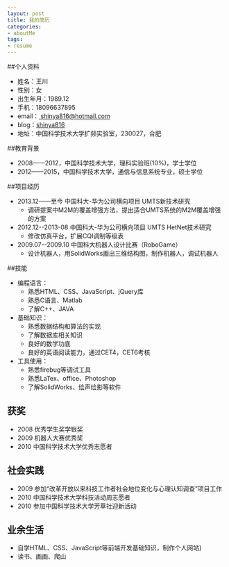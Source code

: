```yaml
---
layout: post
title: 我的简历
categories:
- aboutMe
tags:
- resume
---
```


##个人资料

- 姓名：王川
- 性别：女
- 出生年月：1989.12
- 手机：18096637895
- email：<a href="mailto:shinya816@hotmail.com"> shinya816@hotmail.com</a>  
- blog：<a href="https://github.com/shinya816" target="_blank">shinya816</a> 
- 地址：中国科学技术大学扩频实验室，230027，合肥

##教育背景
- 2008——2012，中国科学技术大学，理科实验班(10\%)，学士学位
- 2012——2015，中国科学技术大学，通信与信息系统专业，硕士学位

##项目经历
- 2013.12——至今  中国科大-华为公司横向项目  UMTS新技术研究
    - 调研提案中M2M的覆盖增强方法，提出适合UMTS系统的M2M覆盖增强的方案
- 2012.12--2013-08 中国科大-华为公司横向项目  UMTS HetNet技术研究
    - 修改仿真平台，扩展CQI调制等级表
- 2009.07--2009.10 中国科大机器人设计比赛（RoboGame）
    - 设计机器人，用SolidWorks画出三维结构图，制作机器人，调试机器人

##技能
- 编程语言：
    - 熟悉HTML、CSS、JavaScript、jQuery库
    - 熟悉C语言、Matlab
    - 了解C++、JAVA
- 基础知识：
    - 熟悉数据结构和算法的实现
    - 了解数据库相关知识
    - 良好的数学功底
    - 良好的英语阅读能力，通过CET4，CET6考核
- 工具使用：
    - 熟悉firebug等调试工具
    - 熟悉LaTex、office、Photoshop
    - 了解SolidWorks、绘声绘影等软件

## 获奖
- 2008 优秀学生奖学银奖
- 2009 机器人大赛优秀奖
- 2010 中国科学技术大学优秀志愿者

## 社会实践
- 2009 参加“改革开放以来科技工作者社会地位变化与心理认知调查”项目工作
- 2010 中国科学技术大学科技活动周志愿者
- 2010 参加中国科学技术大学芳草社迎新活动 

## 业余生活
- 自学HTML、CSS、JavaScript等前端开发基础知识，制作个人网站}
- 读书、画画、爬山